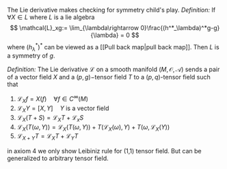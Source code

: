 The Lie derivative makes checking for symmetry child's play.
*Definition:* If $\forall X\in L$ where $L$ is a lie algebra
$$
\mathcal{L}_xg:= \lim_{\lambda\rightarrow 0}\frac{(h^*_\lambda)^*g-g}{\lambda} = 0
$$
where $(h^*_\lambda)^*$ can be viewed as a [[Pull back map|pull back map]]. Then $L$ is a symmetry of $g$.

*Definition:* The Lie derivative $\mathcal{L}$ on a smooth manifold $(M,\mathcal{O},\mathcal{A})$ sends a pair of a vector field $X$ and a $(p,g)-$tensor field $T$ to a $(p,q)$-tensor field such that 

1. $\mathcal{L}_Xf = X(f)\quad \forall f\in C^{\infty}(M)$
2. $\mathcal{L}_X Y = [X,Y]\quad Y\text{ is a vector field}$
3. $\mathcal{L}_X(T+S) = \mathcal{L}_XT+\mathcal{L}_xS$
4. $\mathcal{L}_X(T(\omega,Y)) = \mathcal{L}_X(T(\omega,Y))+T(\mathcal{L}_X(\omega),Y)+T(\omega,\mathcal{L}_X(Y))$
5. $\mathcal{L}_{X+Y}T = \mathcal{L}_X T+\mathcal{L}_YT$

in axiom 4 we only show Leibiniz rule for (1,1) tensor field. But can be generalized to arbitrary tensor field.